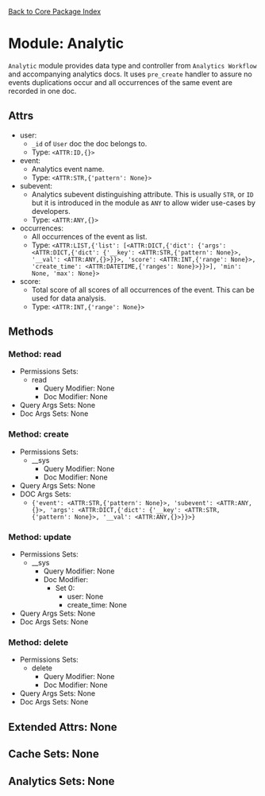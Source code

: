 [Back to Core Package Index](./README.md)

# Module: Analytic
`Analytic` module provides data type and controller from `Analytics Workflow` and accompanying analytics docs. It uses `pre_create` handler to assure no events duplications occur and all occurrences of the same event are recorded in one doc.
## Attrs
* user:
  * `_id` of `User` doc the doc belongs to.
  * Type: `<ATTR:ID,{}>`
* event:
  * Analytics event name.
  * Type: `<ATTR:STR,{'pattern': None}>`
* subevent:
  * Analytics subevent distinguishing attribute. This is usually `STR`, or `ID` but it is introduced in the module as `ANY` to allow wider use-cases by developers.
  * Type: `<ATTR:ANY,{}>`
* occurrences:
  * All occurrences of the event as list.
  * Type: `<ATTR:LIST,{'list': [<ATTR:DICT,{'dict': {'args': <ATTR:DICT,{'dict': {'__key': <ATTR:STR,{'pattern': None}>, '__val': <ATTR:ANY,{}>}}>, 'score': <ATTR:INT,{'range': None}>, 'create_time': <ATTR:DATETIME,{'ranges': None}>}}>], 'min': None, 'max': None}>`
* score:
  * Total score of all scores of all occurrences of the event. This can be used for data analysis.
  * Type: `<ATTR:INT,{'range': None}>`
## Methods
### Method: read
* Permissions Sets:
  * read
	* Query Modifier: None
	* Doc Modifier: None
* Query Args Sets: None
* Doc Args Sets: None
### Method: create
* Permissions Sets:
  * __sys
	* Query Modifier: None
	* Doc Modifier: None
* Query Args Sets: None
* DOC Args Sets:
  * `{'event': <ATTR:STR,{'pattern': None}>, 'subevent': <ATTR:ANY,{}>, 'args': <ATTR:DICT,{'dict': {'__key': <ATTR:STR,{'pattern': None}>, '__val': <ATTR:ANY,{}>}}>}`
### Method: update
* Permissions Sets:
  * __sys
	* Query Modifier: None
	* Doc Modifier:
	  * Set 0:
		* user: None
		* create_time: None
* Query Args Sets: None
* Doc Args Sets: None
### Method: delete
* Permissions Sets:
  * delete
	* Query Modifier: None
	* Doc Modifier: None
* Query Args Sets: None
* Doc Args Sets: None
## Extended Attrs: None
## Cache Sets: None
## Analytics Sets: None